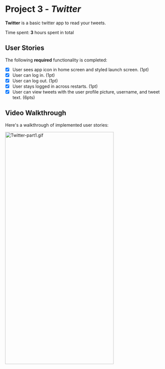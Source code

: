 # Project 3 - *Twitter*

**Twitter** is a basic twitter app to read your tweets.

Time spent: **3** hours spent in total

## User Stories

The following **required** functionality is completed:

- [x] User sees app icon in home screen and styled launch screen. (1pt)
- [x] User can log in. (1pt)
- [x] User can log out. (1pt)
- [x] User stays logged in across restarts. (1pt)
- [x] User can view tweets with the user profile picture, username, and tweet text. (6pts)

## Video Walkthrough

Here's a walkthrough of implemented user stories:

<!--<img src="https://github.com/Quananhle/iOS-Applications/blob/main/Twitter/Twitter-part1.gif" width=250><br>-->

<a href="Twitter-part1.gif"><img src="Twitter-part1.gif" alt="Twitter-part1.gif" border="0" height="750" width="350"></a>

